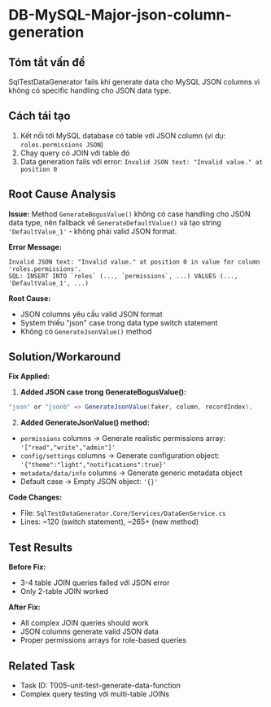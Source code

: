 # DB-MySQL-Major-json-column-generation

## Tóm tắt vấn đề
SqlTestDataGenerator fails khi generate data cho MySQL JSON columns vì không có specific handling cho JSON data type.

## Cách tái tạo
1. Kết nối tới MySQL database có table với JSON column (ví dụ: `roles.permissions JSON`)
2. Chạy query có JOIN với table đó
3. Data generation fails với error: `Invalid JSON text: "Invalid value." at position 0`

## Root Cause Analysis

**Issue:** Method `GenerateBogusValue()` không có case handling cho JSON data type, nên fallback về `GenerateDefaultValue()` và tạo string `'DefaultValue_1'` - không phải valid JSON format.

**Error Message:**
```
Invalid JSON text: "Invalid value." at position 0 in value for column 'roles.permissions'.
SQL: INSERT INTO `roles` (..., `permissions`, ...) VALUES (..., 'DefaultValue_1', ...)
```

**Root Cause:** 
- JSON columns yêu cầu valid JSON format
- System thiếu "json" case trong data type switch statement
- Không có `GenerateJsonValue()` method

## Solution/Workaround

**Fix Applied:**

1. **Added JSON case trong GenerateBogusValue():**
```csharp
"json" or "jsonb" => GenerateJsonValue(faker, column, recordIndex),
```

2. **Added GenerateJsonValue() method:**
- `permissions` columns → Generate realistic permissions array: `'["read","write","admin"]'`
- `config/settings` columns → Generate configuration object: `'{"theme":"light","notifications":true}'`
- `metadata/data/info` columns → Generate generic metadata object
- Default case → Empty JSON object: `'{}'`

**Code Changes:**
- File: `SqlTestDataGenerator.Core/Services/DataGenService.cs`
- Lines: ~120 (switch statement), ~265+ (new method)

## Test Results
**Before Fix:** 
- 3-4 table JOIN queries failed với JSON error
- Only 2-table JOIN worked

**After Fix:**
- All complex JOIN queries should work
- JSON columns generate valid JSON data
- Proper permissions arrays for role-based queries

## Related Task
- Task ID: T005-unit-test-generate-data-function
- Complex query testing với multi-table JOINs 